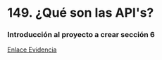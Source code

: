 # 149. ¿Qué son las API's?

### Introducción al proyecto a crear sección 6
[Enlace Evidencia](https://1drv.ms/i/c/5b8ffe000b7ef13e/ERLXJBiXt-JNvj9H8RqeuyABmqdYhfNumN8XarogjqBffw?e=hKqbtb)